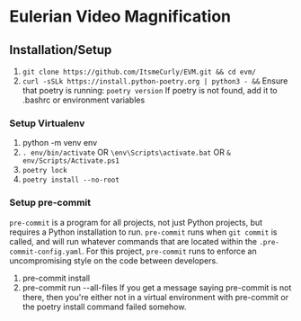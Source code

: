 # Eulerian Video Magnification



## Installation/Setup

1. `git clone https://github.com/ItsmeCurly/EVM.git && cd evm/`
2. `curl -sSLk https://install.python-poetry.org | python3 - &&`
Ensure that poetry is running: `poetry version`
If poetry is not found, add it to .bashrc or environment variables

### Setup Virtualenv
1. python -m venv env
2. `. env/bin/activate` OR `\env\Scripts\activate.bat` OR `& env/Scripts/Activate.ps1`
3. `poetry lock`
4. `poetry install --no-root`

### Setup pre-commit
`pre-commit` is a program for all projects, not just Python projects, but requires a Python installation to run. `pre-commit` runs when `git commit` is  called, and will run whatever commands that are located within the `.pre-commit-config.yaml`. For this project, `pre-commit` runs to enforce an uncompromising style on the code between developers.
1. pre-commit install
2. pre-commit run --all-files
If you get a message saying pre-commit is not there, then you're either not in a virtual environment with pre-commit or the poetry install command failed somehow.

